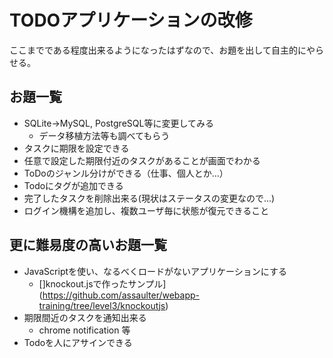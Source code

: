 # TODOアプリケーションの改修

ここまでである程度出来るようになったはずなので、お題を出して自主的にやらせる。

## お題一覧
* SQLite→MySQL, PostgreSQL等に変更してみる
	* データ移植方法等も調べてもらう
* タスクに期限を設定できる
* 任意で設定した期限付近のタスクがあることが画面でわかる
* ToDoのジャンル分けができる（仕事、個人とか...）
* Todoにタグが追加できる
* 完了したタスクを削除出来る(現状はステータスの変更なので...)
* ログイン機構を追加し、複数ユーザ毎に状態が復元できること

## 更に難易度の高いお題一覧
* JavaScriptを使い、なるべくロードがないアプリケーションにする
	* []knockout.jsで作ったサンプル](https://github.com/assaulter/webapp-training/tree/level3/knockoutjs)
* 期限間近のタスクを通知出来る
	* chrome notification 等
* Todoを人にアサインできる